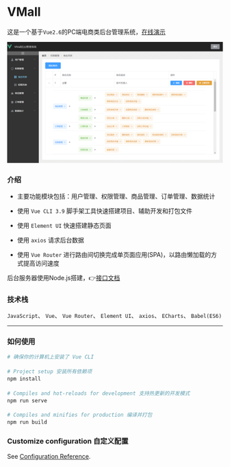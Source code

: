 # VMall

这是一个基于`Vue2.6`的PC端电商类后台管理系统，[在线演示](http://cuihaojie.top/vmall)

![](/images/Snipaste_2019-08-12_10-01-44.png)

### 介绍

- 主要功能模块包括：用户管理、权限管理、商品管理、订单管理、数据统计

- 使用 `Vue CLI 3.9` 脚手架工具快速搭建项目、辅助开发和打包文件

- 使用 `Element UI` 快速搭建静态页面

- 使用 `axios` 请求后台数据

- 使用 `Vue Router` 进行路由间切换完成单页面应用(SPA)，以路由懒加载的方式提高访问速度

后台服务器使用Node.js搭建，👉[接口文档](http://cuihaojie.top:8848/doc)

### 技术栈

`JavaScript`、 `Vue`、 `Vue Router`、 `Element UI`、 `axios`、 `ECharts`、 `Babel(ES6)` 

---

### 如何使用
```powershell
# 确保你的计算机上安装了 Vue CLI

# Project setup 安装所有依赖项
npm install

# Compiles and hot-reloads for development 支持热更新的开发模式
npm run serve

# Compiles and minifies for production 编译并打包
npm run build
```

### Customize configuration 自定义配置

See [Configuration Reference](https://cli.vuejs.org/config/).
